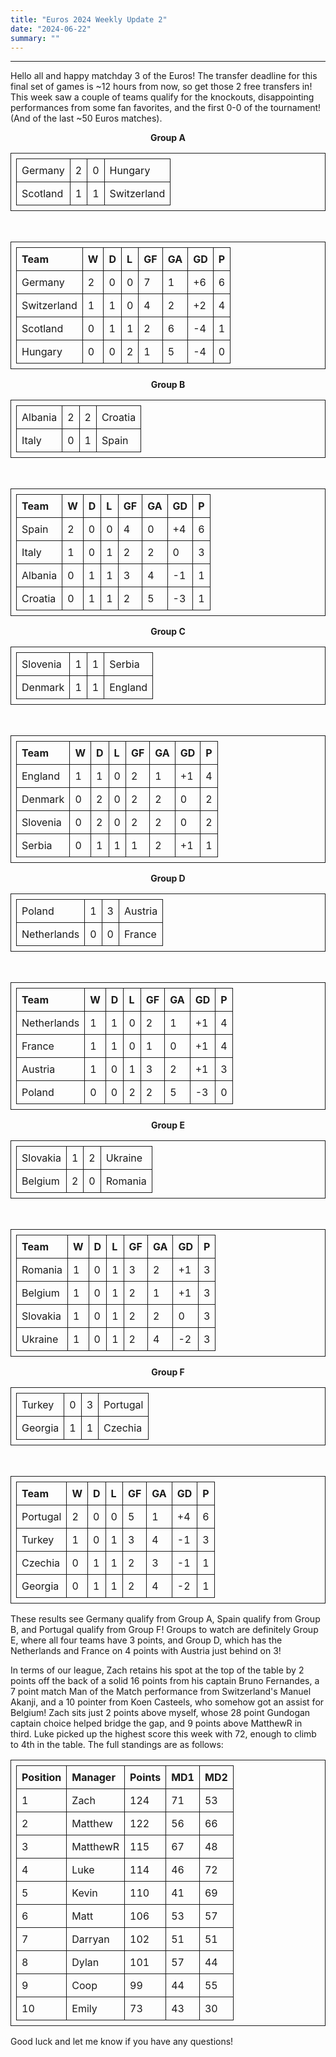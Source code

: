 ```yaml
---
title: "Euros 2024 Weekly Update 2"
date: "2024-06-22"
summary: ""
---
```


<style>
table, th, td {
    table-layout: fixed;
    border-collapse: collapse;
    border: 1px solid;
    padding: 0.5rem;
    margin-left: auto;
    margin-right: auto;
}
.center-bold {
    text-align: center;
    font-weight: bold;
}
</style>

---

Hello all and happy matchday 3 of the Euros! The transfer deadline for this final set of games is ~12 hours from now, so get those 2 free transfers in! This week saw a couple of teams qualify for the knockouts, disappointing performances from some fan favorites, and the first 0-0 of the tournament! (And of the last ~50 Euros matches).

<p class="center-bold">Group A</p>

|          |     |     |             |
| :------- | :-- | :-- | :---------- |
| Germany  | 2   | 0   | Hungary     |
| Scotland | 1   | 1   | Switzerland |

<br>

| Team        | W   | D   | L   | GF  | GA  | GD  | P   |
| :---------- | :-- | :-- | :-- | :-- | :-- | :-- | :-- |
| Germany     | 2   | 0   | 0   | 7   | 1   | +6  | 6   |
| Switzerland | 1   | 1   | 0   | 4   | 2   | +2  | 4   |
| Scotland    | 0   | 1   | 1   | 2   | 6   | -4  | 1   |
| Hungary     | 0   | 0   | 2   | 1   | 5   | -4  | 0   |

<p class="center-bold">Group B</p>

|         |     |     |         |
| :------ | :-- | :-- | :------ |
| Albania | 2   | 2   | Croatia |
| Italy   | 0   | 1   | Spain   |

<br>

| Team    | W   | D   | L   | GF  | GA  | GD  | P   |
| :------ | :-- | :-- | :-- | :-- | :-- | :-- | :-- |
| Spain   | 2   | 0   | 0   | 4   | 0   | +4  | 6   |
| Italy   | 1   | 0   | 1   | 2   | 2   | 0   | 3   |
| Albania | 0   | 1   | 1   | 3   | 4   | -1  | 1   |
| Croatia | 0   | 1   | 1   | 2   | 5   | -3  | 1   |

<p class="center-bold">Group C</p>

|          |     |     |         |
| :------- | :-- | :-- | :------ |
| Slovenia | 1   | 1   | Serbia  |
| Denmark  | 1   | 1   | England |

<br>

| Team     | W   | D   | L   | GF  | GA  | GD  | P   |
| :------- | :-- | :-- | :-- | :-- | :-- | :-- | :-- |
| England  | 1   | 1   | 0   | 2   | 1   | +1  | 4   |
| Denmark  | 0   | 2   | 0   | 2   | 2   | 0   | 2   |
| Slovenia | 0   | 2   | 0   | 2   | 2   | 0   | 2   |
| Serbia   | 0   | 1   | 1   | 1   | 2   | +1  | 1   |

<p class="center-bold">Group D</p>

|             |     |     |         |
| :---------- | :-- | :-- | :------ |
| Poland      | 1   | 3   | Austria |
| Netherlands | 0   | 0   | France  |

<br>

| Team        | W   | D   | L   | GF  | GA  | GD  | P   |
| :---------- | :-- | :-- | :-- | :-- | :-- | :-- | :-- |
| Netherlands | 1   | 1   | 0   | 2   | 1   | +1  | 4   |
| France      | 1   | 1   | 0   | 1   | 0   | +1  | 4   |
| Austria     | 1   | 0   | 1   | 3   | 2   | +1  | 3   |
| Poland      | 0   | 0   | 2   | 2   | 5   | -3  | 0   |

<p class="center-bold">Group E</p>

|          |     |     |         |
| :------- | :-- | :-- | :------ |
| Slovakia | 1   | 2   | Ukraine |
| Belgium  | 2   | 0   | Romania |

<br>

| Team     | W   | D   | L   | GF  | GA  | GD  | P   |
| :------- | :-- | :-- | :-- | :-- | :-- | :-- | :-- |
| Romania  | 1   | 0   | 1   | 3   | 2   | +1  | 3   |
| Belgium  | 1   | 0   | 1   | 2   | 1   | +1  | 3   |
| Slovakia | 1   | 0   | 1   | 2   | 2   | 0   | 3   |
| Ukraine  | 1   | 0   | 1   | 2   | 4   | -2  | 3   |

<p class="center-bold">Group F</p>

|         |     |     |          |
| :------ | :-- | :-- | :------- |
| Turkey  | 0   | 3   | Portugal |
| Georgia | 1   | 1   | Czechia  |

<br>

| Team     | W   | D   | L   | GF  | GA  | GD  | P   |
| :------- | :-- | :-- | :-- | :-- | :-- | :-- | :-- |
| Portugal | 2   | 0   | 0   | 5   | 1   | +4  | 6   |
| Turkey   | 1   | 0   | 1   | 3   | 4   | -1  | 3   |
| Czechia  | 0   | 1   | 1   | 2   | 3   | -1  | 1   |
| Georgia  | 0   | 1   | 1   | 2   | 4   | -2  | 1   |

These results see Germany qualify from Group A, Spain qualify from Group B, and Portugal qualify from Group F! Groups to watch are definitely Group E, where all four teams have 3 points, and Group D, which has the Netherlands and France on 4 points with Austria just behind on 3!

In terms of our league, Zach retains his spot at the top of the table by 2 points off the back of a solid 16 points from his captain Bruno Fernandes, a 7 point match Man of the Match performance from Switzerland's Manuel Akanji, and a 10 pointer from Koen Casteels, who somehow got an assist for Belgium! Zach sits just 2 points above myself, whose 28 point Gundogan captain choice helped bridge the gap, and 9 points above MatthewR in third. Luke picked up the highest score this week with 72, enough to climb to 4th in the table. The full standings are as follows:

| Position | Manager  | Points | MD1 | MD2 |
| :------- | :------- | :----- | :-- | :-- |
| 1        | Zach     | 124    | 71  | 53  |
| 2        | Matthew  | 122    | 56  | 66  |
| 3        | MatthewR | 115    | 67  | 48  |
| 4        | Luke     | 114    | 46  | 72  |
| 5        | Kevin    | 110    | 41  | 69  |
| 6        | Matt     | 106    | 53  | 57  |
| 7        | Darryan  | 102    | 51  | 51  |
| 8        | Dylan    | 101    | 57  | 44  |
| 9        | Coop     | 99     | 44  | 55  |
| 10       | Emily    | 73     | 43  | 30  |

Good luck and let me know if you have any questions!
